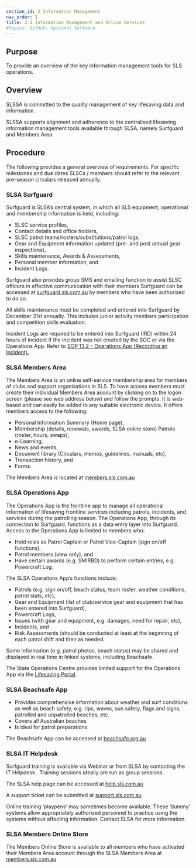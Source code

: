 ```yaml
---
section_id: 2 Information Management
nav_order: 1
title: 2.1 Information Management and Online Services
#topics: GitHub; Optional Software
---
```


## Purpose

To provide an overview of the key information management tools for SLS operations.

## Overview

SLSSA is committed to the quality management of key lifesaving data and information.

SLSSA supports alignment and adherence to the centralised lifesaving information management tools available through SLSA, namely Surfguard and Members Area.

## Procedure

The following provides a general overview of requirements. For specific milestones and due dates SLSCs / members should refer to the relevant pre-season circulars released annually.

### SLSA Surfguard

Surfguard is SLSA’s central system, in which all SLS equipment, operational and membership information is held, including:

- SLSC service profiles,
- Contact details and office holders,
- SLSC patrol teams/rosters/substitutions/patrol logs,
- Gear and Equipment information updated (pre- and post annual gear inspections),
- Skills maintenance, Awards & Assessments,
- Personal member information, and
- Incident Logs.

Surfguard also provides group SMS and emailing function to assist SLSC officers in effective communication with their members Surfguard can be accessed at [surfguard.sls.com.au](https://surfguard.sls.com.au) by members who have been authorised to do so.

All skills maintenance must be completed and entered into Surfguard by December 31st annually. This includes junior activity members participation and competition skills evaluation.

Incident Logs are required to be entered into Surfguard (IRD) within 24 hours of incident if the incident was not created by the SOC or via the Operations App. Refer to [SOP 13.2 – Operations App (Recording an Incident).](#_13.2_Operations_App)

### SLSA Members Area

The Members Area is an online self-service membership area for members of clubs and support organisations in SLS. To have access members must create their individual Members Area account by clicking on to the logon screen (please see web address below) and follow the prompts. It is web-based and can easily be added to any suitable electronic device. It offers members access to the following:

- Personal Information Summary (Home page),
- Membership (details, renewals, awards, SLSA online store) Patrols (roster, hours, swaps),
- e-Learning,
- News and events,
- Document library (Circulars, memos, guidelines, manuals, etc),
- Transaction history, and
- Forms.

The Members Area is located at [members.sls.com.au](https://members.sls.com.au/)

### SLSA Operations App

The Operations App is the frontline app to manage all operational information of lifesaving frontline services including patrols, incidents, and services during the patrolling season. The Operations App, through its connection to Surfguard, functions as a data entry layer into Surfguard. Access to the Operations App is limited to members who:

- Hold roles as Patrol Captain or Patrol Vice-Captain (sign on/off functions),
- Patrol members (view only), and
- Have certain awards (e.g. SMIRBD) to perform certain entries, e.g. Powercraft Log.

The SLSA Operations App’s functions include:

- Patrols (e.g. sign on/off, beach status, team roster, weather conditions, patrol stats, etc),
- Gear and Equipment (list of club/service gear and equipment that has been entered into Surfguard),
- Powercraft Logs,
- Issues (with gear and equipment, e.g. damages, need for repair, etc),
- Incidents, and
- Risk Assessments (should be conducted at least at the beginning of each patrol shift and then as needed.

Some information (e.g. patrol photos, beach status) may be shared and displayed in real time in linked systems, including Beachsafe.

The State Operations Centre provides limited support for the Operations App via the [Lifesaving Portal](https://www.surflifesavingsa.com.au/portal).

### SLSA Beachsafe App

- Provides comprehensive information about weather and surf conditions as well as beach safety, e.g. rips, waves, sun safety, flags and signs, patrolled and unpatrolled beaches, etc.
- Covers all Australian beaches
- Is ideal for patrol preparations

The Beachsafe App can be accessed at [beachsafe.org.au](https://beachsafe.org.au)

### SLSA IT Helpdesk

Surfguard training is available via Webinar or from SLSA by contacting the IT Helpdesk . Training sessions ideally are run as group sessions.

The SLSA help page can be accessed at [help.sls.com.au](https://help.sls.com.au)

A support ticket can be submitted at [support.sls.com.au](https://support.sls.com.au)

Online training ‘playpens’ may sometimes become available. These ‘dummy’ systems allow appropriately authorised personnel to practice using the systems without affecting information. Contact SLSA for more information.

### SLSA Members Online Store

The Members Online Store is available to all members who have activated their Members Area account through the SLSA Members Area at [members.sls.com.au](https://members.sls.com.au/)